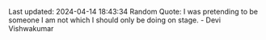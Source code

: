 Last updated: 2024-04-14 18:43:34
Random Quote: I was pretending to be someone I am not which I should only be doing on stage. - Devi Vishwakumar